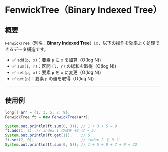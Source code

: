 # FenwickTree（Binary Indexed Tree）

## 概要

`FenwickTree`（別名：**Binary Indexed Tree**）は、以下の操作を効率よく処理できるデータ構造です。

- ✅ `add(p, x)`：要素 `p` に `x` を加算（O(log N))
- ✅ `sum(l, r)`：区間 `[l, r)` の総和を取得（O(log N))
- ✅ `set(p, x)`：要素 `p` を `x` に変更（O(log N))
- ✅ `get(p)`：要素 `p` の値を取得（O(log N))
---
## 使用例
```java
long[] arr = {1, 3, 5, 7, 9};
FenwickTree ft = new FenwickTree(arr);

System.out.println(ft.sum(0, 3)); // 1 + 3 + 5 = 9
ft.add(1, 2); // index 1 の値を +2（3 → 5）
System.out.println(ft.get(1));    // 5
ft.set(2, 0);                     // index 2 を 0 に
System.out.println(ft.sum(0, 5)); // 1 + 5 + 0 + 7 + 9 = 22
